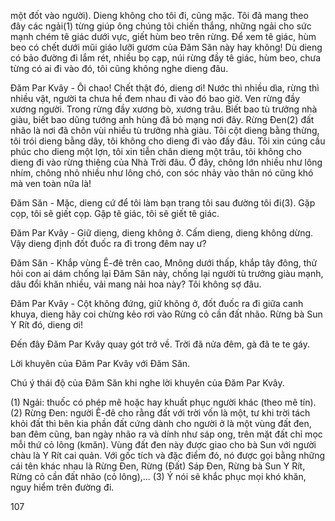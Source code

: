 một đốt vào người). Dieng không cho tôi đi, cũng mặc. Tôi đã mang theo đây
các ngải(1) từng giúp ông chúng tôi chiến thắng, những ngải cho sức mạnh chém tê giác
dưới vực, giết hùm beo trên rừng. Để xem tê giác, hùm beo có chết dưới mũi giáo lưỡi
gươm của Đăm Săn này hay không! Dù dieng có bảo đường đi lắm rét, nhiều bọ cạp,
núi rừng đầy tê giác, hùm beo, chưa từng có ai đi vào đó, tôi cũng không nghe dieng
đâu.

Đăm Par Kvây - Ôi chao! Chết thật đó, dieng ơi! Nước thì nhiều dìa, rừng thì nhiều vật, người ta chưa hề đem nhau đi vào đó bao giờ. Ven rừng đầy xương người. Trong rừng đầy xương bò, xương trâu. Biết bao tù trưởng nhà giàu, biết bao dũng tướng anh hùng đã bỏ mạng nơi đây. Rừng Đen(2) đất nhão là nơi đã chôn vùi nhiều tù trưởng nhà giàu. Tôi cột dieng bằng thừng, tôi trói dieng bằng dây, tôi không cho dieng đi vào đấy đâu. Tôi xin cúng cầu phúc cho dieng một lợn, tôi xin tiễn chân dieng một trâu, tôi không cho dieng đi vào rừng thiêng của Nhà Trời đâu. Ở đây, chông lớn nhiều như lông nhím, chông nhỏ nhiều như lông chó, con sóc nhảy vào thân nó cũng khó mà ven toàn nữa là!

Đăm Săn - Mặc, dieng cứ để tôi làm bạn trang tôi sau đường tôi đi(3). Gặp cọp, tôi sẽ giết cọp. Gặp tê giác, tôi sẽ giết tê giác.

Đăm Par Kvây - Giữ dieng, dieng không ở. Cấm dieng, dieng không dừng. Vậy dieng định đốt đuốc ra đi trong đêm nay ư?

Đăm Săn - Khắp vùng Ê-đê trên cao, Mnông dưới thấp, khắp tây đông, thử hỏi con ai dám chống lại Đăm Săn này, chống lại người tù trưởng giàu mạnh, dâu đổi khăn nhiều, vải mang nải hoa này? Tôi không sợ đâu.

Đăm Par Kvây - Cột không đứng, giữ không ở, đốt đuốc ra đi giữa canh khuya, dieng hãy coi chừng kẻo rơi vào Rừng cỏ cần đất nhão. Rừng bà Sun Y Rít đó, dieng ơi!

Đến đây Đăm Par Kvây quay gót trở về. Trời đã nửa đêm, gà đã te te gáy.

Lời khuyên của Đăm Par Kvây với Đăm Săn.

Chú ý thái độ của Đăm Săn khi nghe lời khuyên của Đăm Par Kvây.

(1) Ngải: thuốc có phép mê hoặc hay khuất phục người khác (theo mê tín).
(2) Rừng Đen: người Ê-đê cho rằng đất với trời vốn là một, tư khi trời tách khỏi đất thì bên kia phần đất cứng dành cho người ở là một vùng đất đen, ban đêm cũng, ban ngày nhão ra và dính như sáp ong, trên mặt đất chỉ mọc mỗi thứ cỏ lông (kmăn). Vùng đất đen này được giao cho bà Sun với người chàu là Y Rít cai quản. Với gốc tích và đặc điểm đó, nó được gọi bằng những cái tên khác nhau là Rừng Đen, Rừng (Đất) Sáp Đen, Rừng bà Sun Y Rít, Rừng cỏ cần đất nhão (cỏ lông),...
(3) Ý nói sẽ khắc phục mọi khó khăn, nguy hiểm trên đường đi.

107